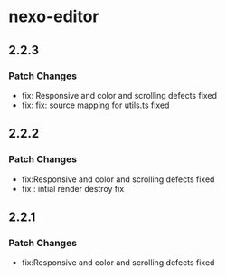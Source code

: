 # nexo-editor

## 2.2.3

### Patch Changes

- fix: Responsive and color and scrolling defects fixed
- fix: fix: source mapping for utils.ts fixed

## 2.2.2

### Patch Changes

- fix:Responsive and color and scrolling defects fixed
- fix : intial render destroy fix

## 2.2.1

### Patch Changes

- fix:Responsive and color and scrolling defects fixed
